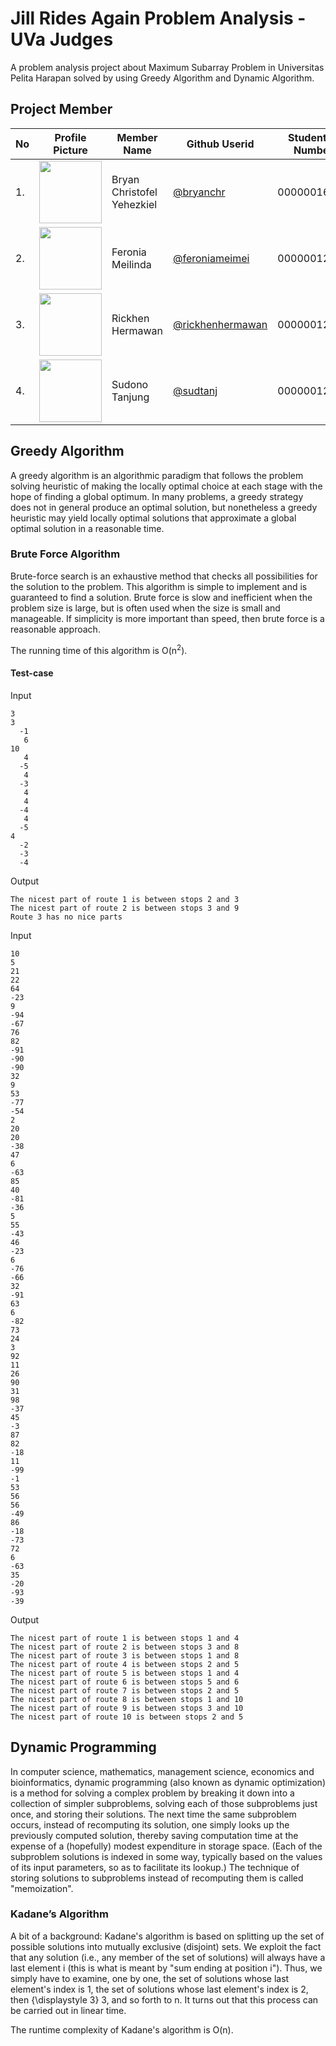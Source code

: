 # Jill Rides Again Problem Analysis - UVa Judges
A problem analysis project about Maximum Subarray Problem in Universitas Pelita Harapan solved by using Greedy Algorithm and Dynamic Algorithm.

## Project Member
| No | Profile Picture | Member Name | Github Userid | Student Id Number |
| ------ | ------ | ------ | ------ | ------ |
| 1. | <img src="https://avatars.githubusercontent.com/bryanchr" width=100 height=100 /> |Bryan Christofel Yehezkiel | <a title="@bryanchr" href="https://github.com/bryanchr">@bryanchr</a> | 00000016528 | 
| 2. | <img src="https://avatars.githubusercontent.com/feroniameimei" width=100 height=100/> | Feronia Meilinda | <a title="@feroniameimei" href="https://github.com/feroniameimei">@feroniameimei</a> |   00000012566 |
| 3. | <img src="https://avatars.githubusercontent.com/rickhenhermawan" width=100 height=100/> | Rickhen Hermawan | <a title="@rickhenhermawan" href="https://github.com/rickhenhermawan">@rickhenhermawan</a> |           00000012311 |
| 4. | <img src="https://avatars.githubusercontent.com/sudtanj" width=100 height=100/> | Sudono Tanjung | <a title="@sudtanj" href="https://github.com/sudtanj">@sudtanj</a> |              				 00000012273 |

## Greedy Algorithm
A greedy algorithm is an algorithmic paradigm that follows the problem solving heuristic of making the locally optimal choice at each stage with the hope of finding a global optimum. In many problems, a greedy strategy does not in general produce an optimal solution, but nonetheless a greedy heuristic may yield locally optimal solutions that approximate a global optimal solution in a reasonable time.

### Brute Force Algorithm
Brute-force search is an exhaustive method that checks all possibilities for the solution to the problem. This algorithm is simple to implement and is guaranteed to find a solution. Brute force is slow and inefficient when the problem size is large, but is often used when the size is small and manageable. If simplicity is more important than speed, then brute force is a reasonable approach.

The running time of this algorithm is O(n<sup>2</sup>).

#### Test-case
Input
```
3
3
  -1
   6
10
   4
  -5
   4
  -3
   4
   4
  -4
   4
  -5
4
  -2
  -3
  -4
```
Output
```
The nicest part of route 1 is between stops 2 and 3
The nicest part of route 2 is between stops 3 and 9
Route 3 has no nice parts
```
Input
```
10
5
21
22
64
-23
9
-94
-67
76
82
-91
-90
-90
32
9
53
-77
-54
2
20
20
-38
47
6
-63
85
40
-81
-36
5
55
-43
46
-23
6
-76
-66
32
-91
63
6
-82
73
24
3
92
11
26
90
31
98
-37
45
-3
87
82
-18
11
-99
-1
53
56
56
-49
86
-18
-73
72
6
-63
35
-20
-93
-39

```
Output
```
The nicest part of route 1 is between stops 1 and 4
The nicest part of route 2 is between stops 3 and 8
The nicest part of route 3 is between stops 1 and 8
The nicest part of route 4 is between stops 2 and 5
The nicest part of route 5 is between stops 1 and 4
The nicest part of route 6 is between stops 5 and 6
The nicest part of route 7 is between stops 2 and 5
The nicest part of route 8 is between stops 1 and 10
The nicest part of route 9 is between stops 3 and 10
The nicest part of route 10 is between stops 2 and 5
```
## Dynamic Programming
In computer science, mathematics, management science, economics and bioinformatics, dynamic programming (also known as dynamic optimization) is a method for solving a complex problem by breaking it down into a collection of simpler subproblems, solving each of those subproblems just once, and storing their solutions. The next time the same subproblem occurs, instead of recomputing its solution, one simply looks up the previously computed solution, thereby saving computation time at the expense of a (hopefully) modest expenditure in storage space. (Each of the subproblem solutions is indexed in some way, typically based on the values of its input parameters, so as to facilitate its lookup.) The technique of storing solutions to subproblems instead of recomputing them is called "memoization".

### Kadane’s Algorithm
A bit of a background: Kadane's algorithm is based on splitting up the set of possible solutions into mutually exclusive (disjoint) sets. We exploit the fact that any solution (i.e., any member of the set of solutions) will always have a last element i (this is what is meant by "sum ending at position  i"). Thus, we simply have to examine, one by one, the set of solutions whose last element's index is  1, the set of solutions whose last element's index is 2, then {\displaystyle 3} 3, and so forth to n. It turns out that this process can be carried out in linear time.

The runtime complexity of Kadane's algorithm is O(n).
